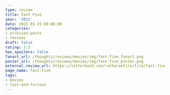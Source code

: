 ```yaml
---
type: review
title: Fast Five
year: '2011'
date: 2023-03-15 00:00:00
categories:
- archived-posts
- reviews
draft: false
rating: 3.5
has_spoilers: false
fanart_url: /thoughts/reviews/movies/img/fast-five_fanart.png
poster_url: /thoughts/reviews/movies/img/fast-five_poster.png
external_review_url: https://letterboxd.com/ratheronfire/film/fast-five/
page_name: fast-five
tags:
- movies
- fast-and-furious
---
```



